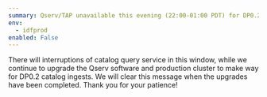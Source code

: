```yaml
---
summary: Qserv/TAP unavailable this evening (22:00-01:00 PDT) for DP0.2 prep
env:
  - idfprod
enabled: False
---
```


There will interruptions of catalog query service in this window, while we continue to upgrade the Qserv software and production cluster to make way for DP0.2 catalog ingests.  We will clear this message when the upgrades have been completed.  Thank you for your patience!
